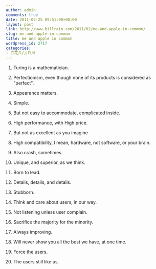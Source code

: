```yaml
---
author: admin
comments: true
date: 2011-02-25 09:51:00+00:00
layout: post
link: http://www.billrain.com/2011/02/me-and-apple-in-common/
slug: me-and-apple-in-common
title: me and apple in common
wordpress_id: 2717
categories:
- 五花八门|FUN
---
```



	
  1. Turing is a mathematician.

	
  2. Perfectionism, even though none of its products is considered as "perfect".

	
  3. Appearance matters.

	
  4. Simple.

	
  5. But not easy to accommodate, complicated inside.

	
  6. High performance, with High price.

	
  7. But not as excellent as you imagine

	
  8. High compatibility, I mean, hardware, not software, or your brain.

	
  9. Also crash, sometimes.

	
  10. Unique, and superior, as we think.

	
  11. Born to lead.

	
  12. Details, details, and details.

	
  13. Stubborn.

	
  14. Think and care about users, in our way.

	
  15. Not listening unless user complain.

	
  16. Sacrifice the majority for the minority.

	
  17. Always improving.

	
  18. Will never show you all the best we have, at one time.

	
  19. Force the users.

	
  20. The users still like us.









